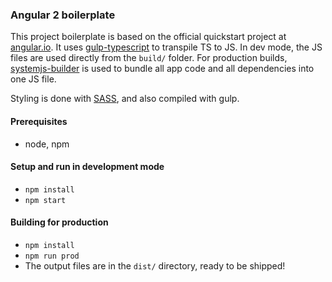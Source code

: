 ### Angular 2 boilerplate
This project boilerplate is based on the official quickstart project at [angular.io](https://angular.io/docs/ts/latest/guide/setup.html).
It uses [gulp-typescript](https://www.npmjs.com/package/gulp-typescript) to transpile TS to JS.
In dev mode, the JS files are used directly from the `build/` folder. For production builds, 
[systemjs-builder](https://www.npmjs.com/package/systemjs-builder) is used to bundle all app code and all dependencies into one JS file.

Styling is done with [SASS](http://sass-lang.com/), and also compiled with gulp.


#### Prerequisites
* node, npm


#### Setup and run in development mode
* `npm install`
* `npm start`

#### Building for production
* `npm install`
* `npm run prod`
* The output files are in the `dist/` directory, ready to be shipped!